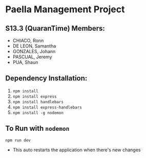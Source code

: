 # Paella Management Project
## S13.3 (QuaranTime) Members:
* CHIACO, Ronn 
* DE LEON, Samantha
* GONZALES, Johann
* PASCUAL, Jeremy
* PUA, Shaun

## Dependency Installation:
1. `npm install`
2. `npm install express`
3. `npm install handlebars`
4. `npm install express-handlebars`
5. `npm install -g nodemon`

## To Run with `nodemon`
`npm run dev`
 -  This auto restarts the application when there's new changes
